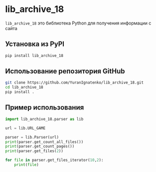 # lib_archive_18

`lib_archive_18` это библиотека Python для получения информации с сайта

## Установка из PyPI

```bash
pip install lib_archive_18
```

## Использование репозитория GitHub

```bash
git clone https://github.com/YuranIgnatenko/lib_archive_18.git
cd lib_archive_18
pip install .
```

## Пример использования

```python
import lib_archive_18.parser as lib

url = lib.URL_GAME

parser = lib.Parser(url)
print(parser.get_count_all_files())
print(parser.get_count_pages())
print(parser.get_files(2))

for file in parser.get_files_iterator(10,2):
	print(file)
```
